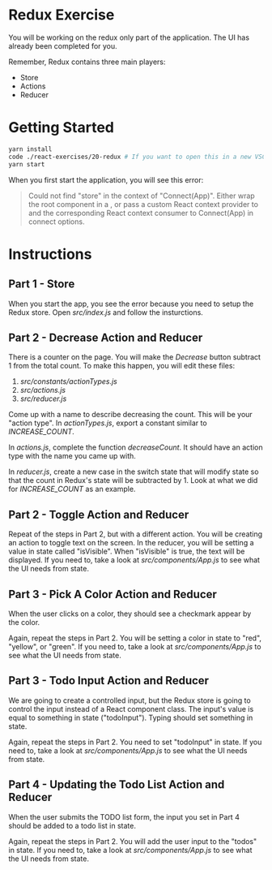 # Redux Exercise

You will be working on the redux only part of the application. The UI has already been completed for you.

Remember, Redux contains three main players:

- Store
- Actions
- Reducer

# Getting Started

```bash
yarn install
code ./react-exercises/20-redux # If you want to open this in a new VSCode window.
yarn start
```

When you first start the application, you will see this error:

> Could not find "store" in the context of "Connect(App)". Either wrap the root component in a <Provider>, or pass a custom React context provider to <Provider> and the corresponding React context consumer to Connect(App) in connect options.

# Instructions

## Part 1 - Store

When you start the app, you see the error because you need to setup the Redux store. Open _src/index.js_ and follow the insturctions.

## Part 2 - Decrease Action and Reducer

There is a counter on the page. You will make the _Decrease_ button subtract 1 from the total count. To make this happen, you will edit these files:

1. _src/constants/actionTypes.js_
2. _src/actions.js_
3. _src/reducer.js_

Come up with a name to describe decreasing the count. This will be your "action type". In _actionTypes.js_, export a constant similar to _INCREASE_COUNT_.

In _actions.js_, complete the function _decreaseCount_. It should have an action type with the name you came up with.

In _reducer.js_, create a new case in the switch state that will modify state so that the count in Redux's state will be subtracted by 1. Look at what we did for _INCREASE_COUNT_ as an example.

## Part 2 - Toggle Action and Reducer

Repeat of the steps in Part 2, but with a different action. You will be creating an action to toggle text on the screen. In the reducer, you will be setting a value in state called "isVisible". When "isVisible" is true, the text will be displayed. If you need to, take a look at _src/components/App.js_ to see what the UI needs from state.

## Part 3 - Pick A Color Action and Reducer

When the user clicks on a color, they should see a checkmark appear by the color.

Again, repeat the steps in Part 2. You will be setting a color in state to "red", "yellow", or "green". If you need to, take a look at _src/components/App.js_ to see what the UI needs from state.

## Part 3 - Todo Input Action and Reducer

We are going to create a controlled input, but the Redux store is going to control the input instead of a React component class. The input's value is equal to something in state ("todoInput"). Typing should set something in state.

Again, repeat the steps in Part 2. You need to set "todoInput" in state. If you need to, take a look at _src/components/App.js_ to see what the UI needs from state.

## Part 4 - Updating the Todo List Action and Reducer

When the user submits the TODO list form, the input you set in Part 4 should be added to a todo list in state.

Again, repeat the steps in Part 2. You will add the user input to the "todos" in state. If you need to, take a look at _src/components/App.js_ to see what the UI needs from state.
